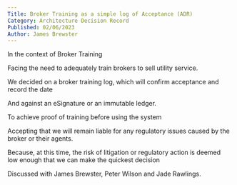 ```yaml
---
Title: Broker Training as a simple log of Acceptance (ADR)
Category: Architecture Decision Record
Published: 02/06/2023
Author: James Brewster
---
```

  In the context of Broker Training
  
  Facing the need to adequately train brokers to sell utility service.
  
  We decided on a broker training log, which will confirm acceptance and record the date
  
  And against an eSignature or an immutable ledger.
  
  To achieve proof of training before using the system
  
  Accepting that we will remain liable for any regulatory issues caused by the broker or their agents.

  Because, at this time, the risk of litigation or regulatory action is deemed low enough that we can make the quickest decision

Discussed with James Brewster, Peter Wilson and Jade Rawlings.
